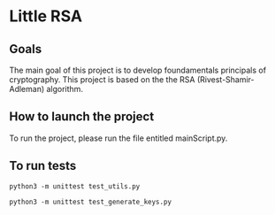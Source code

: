 # Little RSA

## Goals

The main goal of this project is to develop foundamentals principals of cryptography. This project is based on the the RSA (Rivest-Shamir-Adleman) algorithm.

## How to launch the project

To run the project, please run the file entitled mainScript.py.

## To run tests
```
python3 -m unittest test_utils.py
```

```
python3 -m unittest test_generate_keys.py 
```
